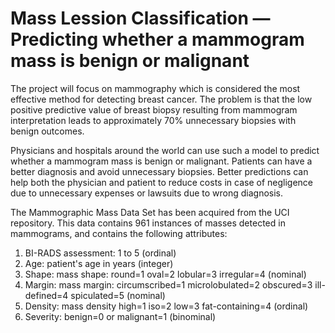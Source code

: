 # Mass Lession Classification — Predicting whether a mammogram mass is benign or malignant

The project will focus on mammography which is considered the most effective method for detecting breast cancer. The problem is that the low positive predictive value of breast
biopsy resulting from mammogram interpretation leads to approximately
70% unnecessary biopsies with benign outcomes.

Physicians and hospitals around the world can use such a model to predict whether a mammogram mass is benign or malignant. Patients can have a better diagnosis and avoid unnecessary biopsies. Better predictions can help both the physician and patient to reduce costs in case of negligence due to unnecessary expenses or lawsuits due to wrong diagnosis.

The Mammographic Mass Data Set has been acquired from the UCI repository. This data contains 961 instances of masses detected in mammograms, and contains the following attributes:

1.    BI-RADS assessment: 1 to 5 (ordinal)
2.    Age: patient's age in years (integer)
3.    Shape: mass shape: round=1 oval=2 lobular=3 irregular=4 (nominal)
4.    Margin: mass margin: circumscribed=1 microlobulated=2 obscured=3 ill-defined=4 spiculated=5 (nominal)
5.    Density: mass density high=1 iso=2 low=3 fat-containing=4 (ordinal)
6.    Severity: benign=0 or malignant=1 (binominal)
